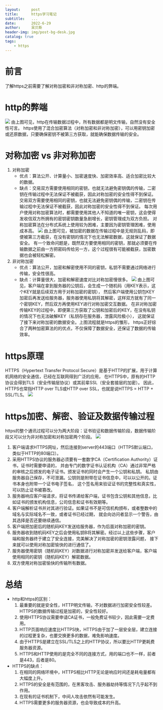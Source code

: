 ```yaml
---
layout:     post
title:      https学习笔记
subtitle:   ...
date:       2022-6-29
author:     呆贝斯
header-img: img/post-bg-desk.jpg
catalog: true
tags:
    - https
---
```

# 前言
了解https之前需要了解对称加密和非对称加密、http的弊端。

# http的弊端
![](/img/http_transfer.png)
由上图可见，http在传输数据过程中，所有数据都是明文传输，自然没有安全性可言。
https使用了混合加密算法（对称加密和非对称加密），可以用密钥加密或还原数据，只要确保密钥不被第三方获取，就能确保数据传输的安全。

# 对称加密 vs 非对称加密
1. 对称加密
    + 优点：算法公开、计算量小、加密速度快、加密效率高、适合加密比较大的数据。
    + 缺点：交易双方需要使用相同的密钥，也就无法避免密钥偶的传输，二密钥在传输过程中无法保证不被截获，因此对称加密的安全性得不到保证。
交易双方需要使用相同的密钥，也就无法避免密钥偶的传输，二密钥在传输过程中无法保证不被截获，因此对称加密的安全性得不到保证。
每次用户使用对称加密算法时，都需要使用其他人不知道的唯一密钥，这会使得发收信双方所拥有的密钥密钥数量急剧增长，密钥管理成为双方负担。
对称加密算法在分布式系统上使用较为困难，主要因为密钥管理困难，使用成本高。
![](/img/symmetric_encryption.png)
由上图可见，被加密的数据在传输过程中是无规则乱码，即便被第三方截获，在没有密钥的情况下也无法解密数据，这就保证了数据安全。
有一个致命问题是，既然双方要使用相同的密钥，那就必须要在传输数据之前由一方把密码传给另一方，这个过程很有可能被截获，加密数据也会被轻松解密。
2. 非对称加密
    + 优点：算法公开，加密和解密使用不同的密钥，私钥不需要通过网络进行传输，安全性很高。
    + 缺点：计算量很大，加密和解密速度对比对称加密慢很多。
![](/img/asymmetric_encryption.png)
由上图可见，客户端在拿到服务器的公钥后，会生成一个随机码（用KEY表示，这个KEY就是后续双方用于对称加密的密钥），
然后客户端使用公钥包KEY加密后再发送给服务器，服务器使用私钥将其解密，这样双方就有了同一个密钥KEY，然后双方再使用KEY进行对称加密交互数据。
在非对称加密传输KEY的过程中，即便第三方获取了公钥和加密后的KEY，在没有私钥的情况下也无法破解KEY（私钥存在服务器，泄露风险极小），
这就保证了接下来对称加密的数据安全。上图流程就是https的雏形，
https正好综合了两种加密算法的的优点，不仅保障了数据安全，还保证了数据的传输效率。

# https原理
HTTPS（Hypertext Transfer Protocol Secure）是基于HTTP的扩展，用于计算机网络的安全通信，已经在互联网得到广泛的应用，
在HTTPS中，原有的HTTP协议会得到TLS（安全传输层协议）或其前辈SSL（安全套接层的加密）。
因此，HTTPS也常指HTTP over TLS或HTTP over SSL，也就是说HTTPS = HTTP + SSL/TLS。
![](/img/https_theory.png)

# https加密、解密、验证及数据传输过程
https的整个通讯过程可以分为两大阶段：证书验证和数据传输阶段，数据传输阶段又可以分为非对称加密和对称加密两个阶段。
![](/img/https_transfer.png)
1. 客户端请求HTTPS网址，然后连接到server的443端口（HTTPS默认端口，类似于HTTP的80端口）。
2. 采用HTTPS协议的服务器必须要有一套数字CA（Certification Authority）证书，证书时需要申请的，
并由专门的数字证书认证机构（CA）通过非常严格的审核之后颁发的电子证书。颁发证书的同时会产生一个公钥和私钥。
私钥由服务器自己保存，不可泄漏。公钥则是附带在证书信息中，可以以公开的。证书本身也附带一个证书电子签名，
这个签名用来验证证书的完整性和真实性，可以防止证书被篡改。
3. 服务器响应客户端请求，将证书传递给客户端，证书包含公钥和其他信息，比如证书的颁发机构信息，公司信息和证书有效期等。
4. 客户端解析证书并对其进行验证。如果证书不是可信机构颁布，或者整数中的域名与实际域名不一致，或者证书已经过期，
就会向访问者显示一个警告，由其选择是否还要继续通信。
5. 客户端把加密后的随机码KEY发送给服务器，作为后面对称加密的密钥。
6. 服务器收到随机码KEY之后会使用私钥B将其解密。经过以上这些步骤，客户端和服务器终于建立了安全连接，完美解决了对称加密的密钥泄露问题，
接下来就可以使用对称加密愉快的进行通信了。
7. 服务器使用密钥（随机码KEY）对数据进行对称加密并发送给客户端，客户端使用相同的密钥（随机码KEY）解密数据。
8. 双方使用对称加密愉快的传输所有数据。

# 总结
+ http和https的区别：
    1. 最重要的就是安全性，HTTP明文传输，不对数据进行加密安全性较差。HTTPS的数据传输过程是加密的，安全性较好。
    2. 使用HTTPS协议需要申请CA证书，一般免费证书较少，因此需要一定费用。
    3. HTTP页面响应速度比HTTPS快，HTTPS由于加了一层安全层，建立连接的过程更复杂，也要交换更多的数据，难免影响速度。
    4. 由于HTTPS是建立在SSL/TLS之上的HTTP协议，所以要比HTTP更耗费服务器资源。
    5. HTTPS和HTTP使用的是完全不同的连接方式，用的端口也不一样，前者是443，后者是80。
+ HTTPS的缺点：
    1. 在相同的网络环境中，HTTPS相比HTTP无论是响应时间还是耗电量都有大幅度上升。
    2. HTTPS的安全是有范围的，在黑客攻击、服务器劫持等情况下几乎起不到作用。
    3. 在现有的证书机制下，中间人攻击依然有可能发生。
    4. HTTPS需要更多的服务器资源，也会导致成本的升高。
